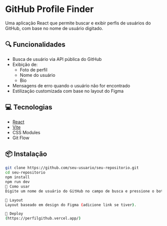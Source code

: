 # GitHub Profile Finder

Uma aplicação React que permite buscar e exibir perfis de usuários do GitHub, com base no nome de usuário digitado.

## 🔍 Funcionalidades

- Busca de usuário via API pública do GitHub
- Exibição de:
  - Foto de perfil
  - Nome do usuário
  - Bio
- Mensagens de erro quando o usuário não for encontrado
- Estilização customizada com base no layout do Figma

## 💻 Tecnologias

- [React](https://reactjs.org/)
- [Vite](https://vitejs.dev/)
- CSS Modules
- Git Flow

## 📦 Instalação

```bash
git clone https://github.com/seu-usuario/seu-repositorio.git
cd seu-repositorio
npm install
npm run dev
🧪 Como usar
Digite um nome de usuário do GitHub no campo de busca e pressione o botão para ver os dados do perfil.

📸 Layout
Layout baseado em design do Figma (adicione link se tiver).

🚀 Deploy
(https://perfilgithub.vercel.app/)

```
